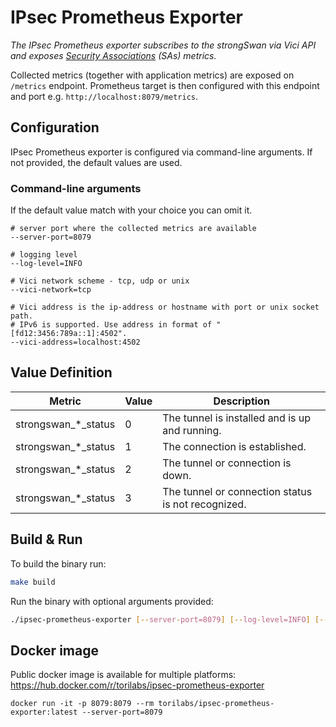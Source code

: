 # IPsec Prometheus Exporter

_The IPsec Prometheus exporter subscribes to the strongSwan via Vici API and exposes [Security Associations](https://github.com/strongswan/strongswan/blob/master/src/libcharon/plugins/vici/README.md#list-sa) (SAs) metrics._

Collected metrics (together with application metrics) are exposed on `/metrics` endpoint. Prometheus target is then configured with this endpoint and port e.g. `http://localhost:8079/metrics`.

## Configuration

IPsec Prometheus exporter is configured via command-line arguments. If not provided, the default values are used.

### Command-line arguments

If the default value match with your choice you can omit it.

```
# server port where the collected metrics are available
--server-port=8079

# logging level
--log-level=INFO

# Vici network scheme - tcp, udp or unix
--vici-network=tcp

# Vici address is the ip-address or hostname with port or unix socket path.
# IPv6 is supported. Use address in format of "[fd12:3456:789a::1]:4502".
--vici-address=localhost:4502
```

## Value Definition


| Metric | Value | Description |
|--------|-------|-------------|
| strongswan_*_status | 0 | The tunnel is installed and is up and running. |
| strongswan_*_status | 1 | The connection is established. |
| strongswan_*_status | 2 | The tunnel or connection is down. |
| strongswan_*_status | 3 | The tunnel or connection status is not recognized. |

## Build & Run
To build the binary run:
```bash
make build
```

Run the binary with optional arguments provided:
```bash
./ipsec-prometheus-exporter [--server-port=8079] [--log-level=INFO] [--vici-network=tcp] [--vici-address=localhost:4502]
```

## Docker image
Public docker image is available for multiple platforms: https://hub.docker.com/r/torilabs/ipsec-prometheus-exporter
```
docker run -it -p 8079:8079 --rm torilabs/ipsec-prometheus-exporter:latest --server-port=8079
```
